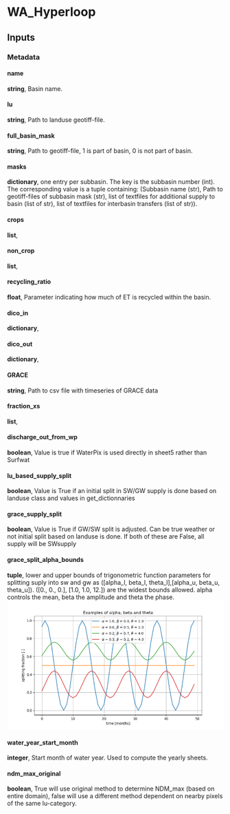# WA_Hyperloop

## Inputs

### Metadata

#### name
**string**, Basin name.

#### lu
**string**, Path to landuse geotiff-file.

#### full_basin_mask
**string**, Path to geotiff-file, 1 is part of basin, 0 is not part of basin.

#### masks
**dictionary**, one entry per subbasin. The key is the subbasin number (int). The corresponding value is a tuple containing:   (Subbasin name (str), Path to geotiff-files of subbasin mask (str), list of textfiles for additional supply to basin (list of str), list of textfiles for interbasin transfers (list of str)).

#### crops
**list**, 

#### non_crop
**list**, 

#### recycling_ratio
**float**, Parameter indicating how much of ET is recycled within the basin.

#### dico_in
**dictionary**, 

#### dico_out
**dictionary**,

#### GRACE
**string**, Path to csv file with timeseries of GRACE data

#### fraction_xs
**list**, 

#### discharge_out_from_wp
**boolean**, Value is true if WaterPix is used directly in sheet5 rather than Surfwat

#### lu_based_supply_split
**boolean**, Value is True if an initial split in SW/GW supply is done based on landuse class and values in get_dictionnaries

#### grace_supply_split
**boolean**, Value is True if GW/SW split is adjusted. Can be true weather or not initial split based on landuse is done. If both of these are False, all supply will be SWsupply

#### grace_split_alpha_bounds
**tuple**, lower and upper bounds of trigonometric function parameters for splitting suply into sw and gw as ([alpha_l, beta_l, theta_l],[alpha_u, beta_u, theta_u]). ([0., 0., 0.], [1.0, 1.0, 12.]) are the widest bounds allowed. alpha controls the mean, beta the amplitude and theta the phase.
![alt text](/docs/alpha_beta_theta.png "alpha_beta_theta")

#### water_year_start_month
**integer**, Start month of water year. Used to compute the yearly sheets.

#### ndm_max_original
**boolean**, True will use original method to determine NDM_max (based on entire domain), false will use a different method dependent on nearby pixels of the same lu-category.
